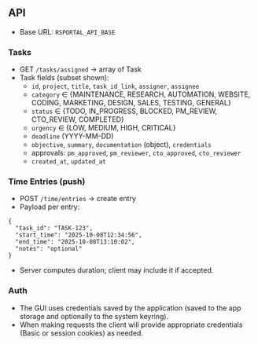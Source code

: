 ## API

- Base URL: `RSPORTAL_API_BASE`

### Tasks
- GET `/tasks/assigned` → array of Task
- Task fields (subset shown):
  - `id`, `project`, `title`, `task_id_link`, `assigner`, `assignee`
  - `category` ∈ {MAINTENANCE, RESEARCH, AUTOMATION, WEBSITE, CODING, MARKETING, DESIGN, SALES, TESTING, GENERAL}
  - `status` ∈ {TODO, IN_PROGRESS, BLOCKED, PM_REVIEW, CTO_REVIEW, COMPLETED}
  - `urgency` ∈ {LOW, MEDIUM, HIGH, CRITICAL}
  - `deadline` (YYYY-MM-DD)
  - `objective`, `summary`, `documentation` (object), `credentials`
  - approvals: `pm_approved`, `pm_reviewer`, `cto_approved`, `cto_reviewer`
  - `created_at`, `updated_at`

### Time Entries (push)
- POST `/time/entries` → create entry
- Payload per entry:
```
{
  "task_id": "TASK-123",
  "start_time": "2025-10-08T12:34:56",
  "end_time": "2025-10-08T13:10:02",
  "notes": "optional"
}
```
- Server computes duration; client may include it if accepted.

### Auth
- The GUI uses credentials saved by the application (saved to the app storage and optionally to the system keyring).
- When making requests the client will provide appropriate credentials (Basic or session cookies) as needed.
